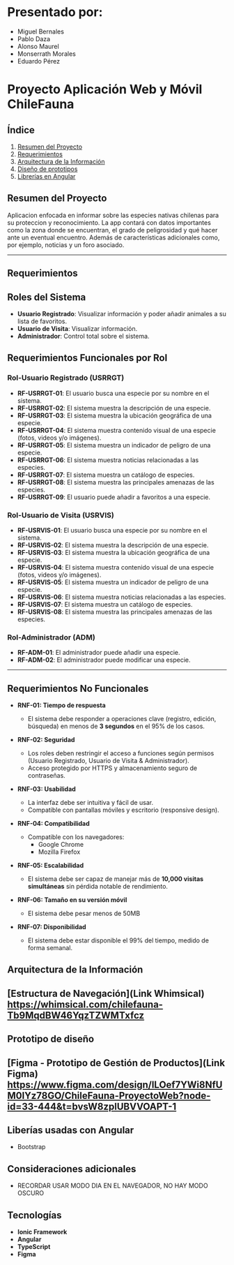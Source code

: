 # Presentado por:
- Miguel Bernales
- Pablo Daza
- Alonso Maurel
- Monserrath Morales
- Eduardo Pérez

# Proyecto Aplicación Web y Móvil ChileFauna 

##  Índice
1. [Resumen del Proyecto](#resumen-del-proyecto)
2. [Requerimientos](#requerimientos)
3. [Arquitectura de la Información](#arquitectura-de-la-información)
3. [Diseño de prototipos](#prototipo-de-diseño)
4. [Librerías en Angular](#liberías-usadas-con-angular)

## Resumen del Proyecto
Aplicacion enfocada en informar sobre las especies nativas chilenas para su proteccion y reconocimiento. La app contará con datos importantes como la zona donde se encuentran, el grado de peligrosidad y qué hacer ante un eventual encuentro. Además de características adicionales como, por ejemplo, noticias y un foro asociado.

---
## Requerimientos

## Roles del Sistema
- **Usuario Registrado**: Visualizar información y poder añadir animales a su lista de favoritos.
- **Usuario de Visita**: Visualizar información.
- **Administrador**: Control total sobre el sistema.


## Requerimientos Funcionales por Rol

### Rol-Usuario Registrado (USRRGT)

- **RF-USRRGT-01**: El usuario busca una especie por su nombre en el sistema.
- **RF-USRRGT-02**: El sistema muestra la descripción de una especie.
- **RF-USRRGT-03**: El sistema muestra la ubicación geográfica de una especie.
- **RF-USRRGT-04**: El sistema muestra contenido visual de una especie (fotos, videos y/o imágenes).
- **RF-USRRGT-05**: El sistema muestra un indicador de peligro de una especie.
- **RF-USRRGT-06**: El sistema muestra noticias relacionadas a las especies.
- **RF-USRRGT-07**: El sistema muestra un catálogo de especies.
- **RF-USRRGT-08**: El sistema muestra las principales amenazas de las especies.
- **RF-USRRGT-09**: El usuario puede añadir a favoritos a una especie.



### Rol-Usuario de Visita (USRVIS)

- **RF-USRVIS-01**: El usuario busca una especie por su nombre en el sistema.
- **RF-USRVIS-02**: El sistema muestra la descripción de una especie.
- **RF-USRVIS-03**: El sistema muestra la ubicación geográfica de una especie.
- **RF-USRVIS-04**: El sistema muestra contenido visual de una especie (fotos, videos y/o imágenes).
- **RF-USRVIS-05**: El sistema muestra un indicador de peligro de una especie.
- **RF-USRVIS-06**: El sistema muestra noticias relacionadas a las especies.
- **RF-USRVIS-07**: El sistema muestra un catálogo de especies.
- **RF-USRVIS-08**: El sistema muestra las principales amenazas de las especies.


### Rol-Administrador (ADM)
- **RF-ADM-01**: El administrador puede añadir una especie.
- **RF-ADM-02**: El administrador puede modificar una especie.

---

## Requerimientos No Funcionales
- **RNF-01: Tiempo de respuesta**
  - El sistema debe responder a operaciones clave (registro, edición, búsqueda) en menos de **3 segundos** en el 95% de los casos.

- **RNF-02: Seguridad**
  - Los roles deben restringir el acceso a funciones según permisos (Usuario Registrado, Usuario de Visita & Administrador).
  - Acceso protegido por HTTPS y almacenamiento seguro de contraseñas.

- **RNF-03: Usabilidad**
  - La interfaz debe ser intuitiva y fácil de usar.
  - Compatible con pantallas móviles y escritorio (responsive design).

- **RNF-04: Compatibilidad**
  - Compatible con los navegadores:
    - Google Chrome
    - Mozilla Firefox

- **RNF-05: Escalabilidad**
  - El sistema debe ser capaz de manejar más de **10,000 visitas simultáneas** sin pérdida notable de rendimiento.

- **RNF-06: Tamaño en su versión móvil**
  - El sistema debe pesar menos de 50MB

- **RNF-07: Disponibilidad**
  - El sistema debe estar disponible el 99% del tiempo, medido de forma semanal.


## Arquitectura de la Información 
[Estructura de Navegación](Link Whimsical)
https://whimsical.com/chilefauna-Tb9MqdBW46YqzTZWMTxfcz
---

## Prototipo de diseño 
[Figma - Prototipo de Gestión de Productos](Link Figma)
https://www.figma.com/design/lLOef7YWi8NfUM0lYz78GO/ChileFauna-ProyectoWeb?node-id=33-444&t=bvsW8zplUBVVOAPT-1
---
## Liberías usadas con Angular
- Bootstrap

## Consideraciones adicionales
- RECORDAR USAR MODO DIA EN EL NAVEGADOR, NO HAY MODO OSCURO 

## Tecnologías
- **Ionic Framework**
- **Angular**
- **TypeScript**
- **Figma** 